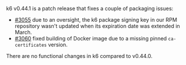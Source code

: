 k6 v0.44.1 is a patch release that fixes a couple of packaging issues:
- [#3055](https://github.com/grafana/k6/issues/3055) due to an oversight, the k6 package signing key in our RPM repository wasn't updated when its expiration date was extended in March.
- [#3060](https://github.com/grafana/k6/issues/3060) fixed building of Docker image due to a missing pinned `ca-certificates` version.

There are no functional changes in k6 compared to v0.44.0.
